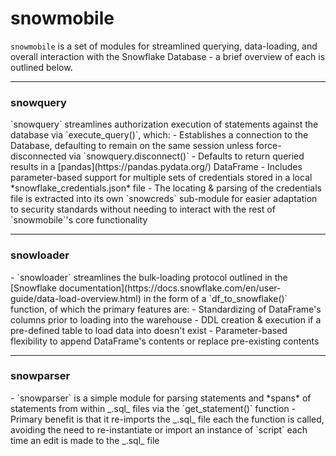 # snowmobile

`snowmobile` is a set of modules for streamlined querying, data-loading, and overall interaction with the Snowflake Database - a brief overview of each is outlined below.

---
<h3>snowquery</h3>
`snowquery` streamlines authorization execution of statements against the database via `execute_query()`, which:
- Establishes a connection to the Database, defaulting to remain on the same session unless force-disconnected via `snowquery.disconnect()`
- Defaults to return queried results in a [pandas](https://pandas.pydata.org/) DataFrame
- Includes parameter-based support for multiple sets of credentials stored in a local *snowflake_credentials.json* file
    - The locating & parsing of the credentials file is extracted into its own `snowcreds` sub-module for easier
        adaptation to security standards without needing to interact with the rest of `snowmobile`'s core functionality



---
<h3>snowloader</h3>
- `snowloader` streamlines the bulk-loading protocol outlined in the [Snowflake documentation](https://docs.snowflake.com/en/user-guide/data-load-overview.html)
    in the form of a `df_to_snowflake()` function, of which the primary features are:
    - Standardizing of DataFrame's columns prior to loading into the warehouse
    - DDL creation & execution if a pre-defined table to load data into doesn't exist 
    - Parameter-based flexibility to append DataFrame's contents or replace pre-existing contents
    
---
<h3>snowparser</h3>
- `snowparser` is a simple module for parsing statements and *spans* of statements
    from within _.sql_ files via the `get_statement()` function
    - Primary benefit is that it re-imports the _.sql_ file each the function is called, avoiding
    the need to re-instantiate or import an instance of `script` each time an edit is made to the _.sql_ file 
    
